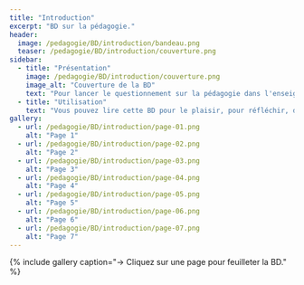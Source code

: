 ```yaml
---
title: "Introduction"
excerpt: "BD sur la pédagogie."
header:
  image: /pedagogie/BD/introduction/bandeau.png
  teaser: /pedagogie/BD/introduction/couverture.png
sidebar:
  - title: "Présentation"
    image: /pedagogie/BD/introduction/couverture.png
    image_alt: "Couverture de la BD"
    text: "Pour lancer le questionnement sur la pédagogie dans l'enseignement supérieur"
  - title: "Utilisation"
    text: "Vous pouvez lire cette BD pour le plaisir, pour réfléchir, dans des ateliers de formation, pour sensibiliser, ..."
gallery:
  - url: /pedagogie/BD/introduction/page-01.png
    alt: "Page 1"
  - url: /pedagogie/BD/introduction/page-02.png
    alt: "Page 2"
  - url: /pedagogie/BD/introduction/page-03.png
    alt: "Page 3"
  - url: /pedagogie/BD/introduction/page-04.png
    alt: "Page 4"
  - url: /pedagogie/BD/introduction/page-05.png
    alt: "Page 5"
  - url: /pedagogie/BD/introduction/page-06.png
    alt: "Page 6"
  - url: /pedagogie/BD/introduction/page-07.png
    alt: "Page 7"
---
```


{% include gallery caption="-> Cliquez sur une page pour feuilleter la BD." %}



